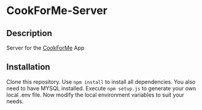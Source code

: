 # CookForMe-Server
## Description
Server for the [CookForMe](https://www.github.com/mkotzjan/CookForMe) App

## Installation

Clone this repository.
Use `npm install` to install all dependencies.
You also need to have MYSQL installed.
Execute `npm setup.js` to generate your own local .env file.
Now modify the local environment variables to suit your needs.
